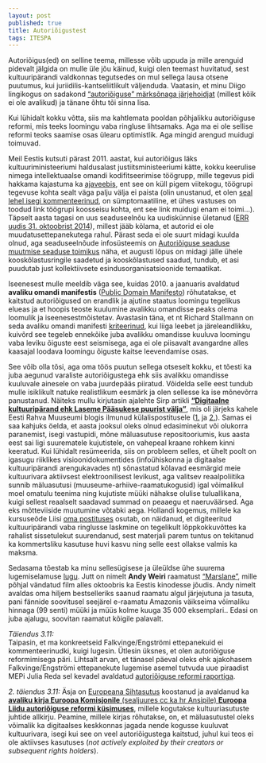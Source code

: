 ```yaml
---
layout: post
published: true
title: Autoriõigustest
tags: ITESPA
---
```


Autoriõigus(ed) on selline teema, millesse võib uppuda ja mille arenguid pidevalt jälgida on mulle üle jõu käinud, kuigi olen teemast huvitatud, sest kultuuripärandi valdkonnas tegutsedes on mul sellega lausa otsene puutumus, kui juriidilis-kantseliitlikult väljenduda. Vaatasin, et minu Diigo lingikogus on sadakond [“autoriõiguse” märksõnaga järjehoidjat](https://www.diigo.com/search/user?adSScope=puikvah&what=autori%C3%B5igus) (millest kõik ei ole avalikud) ja tänane õhtu tõi sinna lisa.

Kui lühidalt kokku võtta, siis ma kahtlemata pooldan põhjalikku autoriõiguse reformi, mis teeks loomingu vaba ringluse lihtsamaks. Aga ma ei ole sellise reformi teoks saamise osas ülearu optimistlik. Aga mingid arengud muidugi toimuvad.

Meil Eestis kutsuti pärast 2011. aastat, kui autoriõigus läks kultuuriministeeriumi haldusalast justiitsministeeriumi kätte, kokku keerulise nimega intellektuaalse omandi kodifitseerimise töögrupp, mille tegevus pidi hakkama kajastuma ka [ajaveebis](https://ajaveeb.just.ee/intellektuaalneomand/), ent see on küll pigem viitekogu, töögrupi tegevuse kohta sealt väga palju välja ei paista (olin unustanud, et olen [seal lehel isegi kommenteerinud](https://ajaveeb.just.ee/intellektuaalneomand/kodifitseerimiskomisjoni-ulesandeist/#comments), on sümptomaatiline, et ühes vastuses on toodud link töögrupi koosseisu kohta, ent see link muidugi enam ei toimi…). Täpselt aasta tagasi on uus seaduseelnõu ka uudiskünnise ületanud ([ERR uudis 31. oktoobrist 2014](http://kultuur.err.ee/v/varia/d553ed65-cac9-4075-9d85-80b393ced549)), millest jääb kõlama, et autorid ei ole muudatusettepanekutega rahul. Pärast seda ei ole suurt midagi kuulda olnud, aga seaduseelnõude infosüsteemis on [Autoriõiguse seaduse muutmise seaduse toimikus](https://eelnoud.valitsus.ee/main/mount/docList/78dd28d5-935c-4020-947a-2a11e39acae1) näha, et augusti lõpus on midagi jälle ühele kooskõlastusringile saadetud ja kooskõlastused saadud, tundub, et asi puudutab just kollektiivsete esindusorganisatsioonide temaatikat.

Iseenesest mulle meeldib väga see, kuidas 2010. a jaanuaris avaldatud **avaliku omandi manifestis** ([Public Domain Manifesto](http://publicdomainmanifesto.org/manifesto)) rõhutatakse, et kaitstud autoriõigused on erandlik ja ajutine staatus loomingu tegelikus elueas ja et hoopis teoste kuulumine avalikku omandisse peaks olema loomulik ja iseenesestmõistetav.
Avastasin täna, et nt Richard Stallmann on seda avaliku omandi manifesti [kriteerinud](https://www.fsf.org/blogs/rms/public-domain-manifesto), kui liiga leebet ja järeleandlikku, kuivõrd see tegeleb ennekõike juba avalikku omandisse kuuluva loomingu vaba leviku õiguste eest seismisega, aga ei ole piisavalt avangardne alles kaasajal loodava loomingu õiguste kaitse leevendamise osas.

See võib olla tõsi, aga oma töös puutun sellega otseselt kokku, et tõesti ka juba aegunud varaliste autoriõigustega ehk siis avalikku omandisse kuuluvale ainesele on vaba juurdepääs piiratud. Võidelda selle eest tundub mulle isiklikult natuke realistlikum eesmärk ja olen sellesse ka ise mõnevõrra panustanud. Näiteks mullu kirjutasin ajalehte Sirp artikli [**“Digitaalne kultuuripärand ehk Laseme Pääsukese puurist välja”**](http://www.sirp.ee/s1-artiklid/c9-sotsiaalia/2014-03-20-15-23-23/), mis oli järjeks kahele Eesti Rahva Muuseumi blogis ilmunud külalispostitusele ([1.](http://blog.erm.ee/?p=4148) ja [2.](http://blog.erm.ee/?p=4279)). Samas ei saa kahjuks öelda, et aasta jooksul oleks olnud edasiminekut või olukorra paranemist, isegi vastupidi, mõne mäluasutuse repositooriumis, kus aasta eest sai ligi suurematele kujutistele, on vahepeal kraane rohkem kinni keeratud. Kui lühidalt resümeerida, siis on probleem selles, et ühelt poolt on igasugu riiklikes visioonidokumentides (infoühiskonna ja digitaalse kultuuripärandi arengukavades nt) sõnastatud kõlavad eesmärgid meie kultuurivara aktiivsest elektroonilisest levikust, aga valitsev reaalpoliitika sunnib mäluasutusi (muuseume-arhiive-raamatukogusid) igal võimalikul moel omatulu teenima ning kujutiste müüki nähakse olulise tuluallikana, kuigi sellest reaalselt saadavad summad on peaaegu et naeruväärsed. Aga eks mõtteviiside muutumine võtabki aega. Hollandi kogemus, millele ka kursuseõde Liisi [oma postituses](https://ltmre.wordpress.com/2015/11/02/intellektuaalomand-i/) osutab, on näidanud, et digiteeritud kultuuripärandi vaba ringlusse laskmine on tegelikult lõppkokkuvõttes ka rahalist sissetulekut suurendanud, sest materjali parem tuntus on tekitanud ka kommertsliku kasutuse huvi kasvu ning selle eest ollakse valmis ka maksma.

Sedasama tõestab ka minu sellesügisese ja üleüldse ühe suurema lugemiselamuse [lugu](http://www.wsj.com/news/articles/SB10001424052702304558804579375161461671196). Jutt on nimelt **Andy Weiri** raamatust [“Marslane”](http://www.ester.ee/record=b4487551*est), mille põhjal vändatud film alles oktoobris ka Eestis kinodesse jõudis. Andy nimelt avaldas oma hiljem bestselleriks saanud raamatu algul järjejutuna ja tasuta, pani fännide soovitusel seejärel e-raamatu Amazonis väikseima võimaliku hinnaga (99 senti) müüki ja müüs kolme kuuga 35 000 eksemplari.. Edasi on juba ajalugu, soovitan raamatut kõigile palavalt. 


*Täiendus 3.11:*  
Taipasin, et ma konkreetseid Falkvinge/Engströmi ettepanekuid ei kommenteerinudki, kuigi lugesin. Ütlesin üksnes, et olen autoriõiguse reformimisega päri. Lihtsalt arvan, et tänasel päeval oleks ehk ajakohasem Falkvinge/Engströmi ettepanekute lugemise asemel tutvuda uue piraadist MEPi Julia Reda sel kevadel avaldatud [autoriõiguse reformi raportiga](https://juliareda.eu/copyright-evaluation-report-explained/).

*2. täiendus 3.11:*
Äsja on [Europeana Sihtasutus](http://europeana.eu) koostanud ja avaldanud ka [**avaliku kirja Euroopa Komisjonile** (sealjuures cc ka hr Ansipile) **Euroopa Liidu autoriõiguse reformi küsimuses**](http://pro.europeana.eu/get-involved/europeana-ipr/advocacy/open-letter-on-copyright-reform), millele kogutakse kultuuriasutuste juhtide allkirju. Peamine, millele kirjas rõhutakse, on, et mäluasutustel oleks võimalik ka digitaalses keskkonnas jagada nende kogusse kuuluvat kultuurivara, isegi kui see on veel autoriõigustega kaitstud, juhul kui teos ei ole aktiivses kasutuses (*not actively exploited by their creators or subsequent rights holders*).

